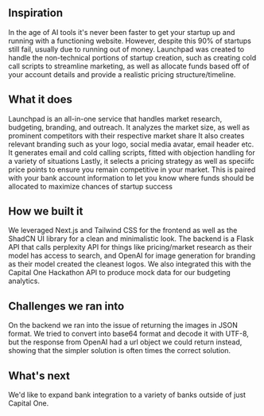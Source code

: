 ## Inspiration

In the age of AI tools it's never been faster to get your startup up and running with a functioning website. However, despite this 90% of startups still fail, usually due to running
out of money. Launchpad was created to handle the non-technical portions of startup creation, such as creating cold call scripts to streamline marketing, as well as allocate funds based off
of your account details and provide a realistic pricing structure/timeline.

## What it does

Launchpad is an all-in-one service that handles market research, budgeting, branding, and outreach. It analyzes the market size, as well as prominent competitors with their respective market share
It also creates relevant branding such as your logo, social media avatar, email header etc. It generates email and cold calling scripts, fitted with objection handling for a variety of situations
Lastly, it selects a pricing strategy as well as speciifc price points to ensure you remain competitive in your market. This is paired with your bank account information to let you know
where funds should be allocated to maximize chances of startup success

## How we built it

We leveraged Next.js and Tailwind CSS for the frontend as well as the ShadCN UI library for a clean and minimalistic look. The backend is a Flask API that calls perplexity API for things like
pricing/market research as their model has access to search, and OpenAI for image generation for branding as their model created the cleanest logos. We also integrated this with the Capital One
Hackathon API to produce mock data for our budgeting analytics.

## Challenges we ran into

On the backend we ran into the issue of returning the images in JSON format. We tried to convert into base64 format and decode it with UTF-8, but the response from OpenAI had a url object we could
return instead, showing that the simpler solution is often times the correct solution.

## What's next

We'd like to expand bank integration to a variety of banks outside of just Capital One.
